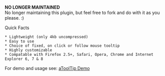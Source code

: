 **NO LONGER MAINTAINED**  
No longer maintaining this plugin, but feel free to fork and do with it as you please. :)

Quick Facts

    * Lightweight (only 4kb uncompressed)
    * Easy to use
    * Choice of fixed, on click or follow mouse tooltip
    * Highly customizable
    * Compatable with Firefox 2.5+, Safari, Opera, Chrome and Internet Explorer 6, 7 & 8
    

For demo and usage see: [aToolTip Demo](http://itsmeara.com/jquery/atooltip/)
